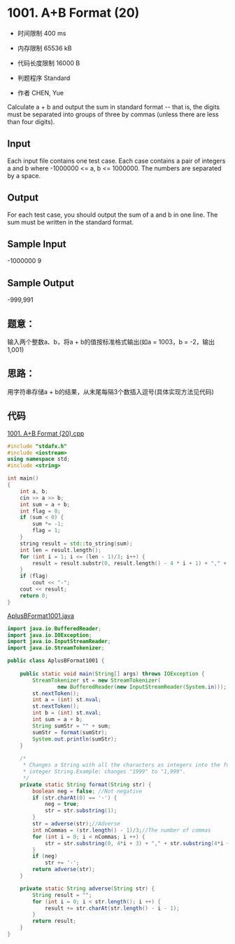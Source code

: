 ﻿# 1001. A+B Format (20)

* 时间限制 400 ms

* 内存限制 65536 kB

* 代码长度限制 16000 B

* 判题程序 Standard 

* 作者 CHEN, Yue


Calculate a + b and output the sum in standard format -- that is, the digits must be separated into 
groups of three by commas (unless there are less than four digits).



## Input

Each input file contains one test case. Each case contains a pair of integers a and b where -1000000 <= a, 
b <= 1000000. The numbers are separated by a space.



## Output

For each test case, you should output the sum of a and b in one line. 
The sum must be written in the standard format. 



## Sample Input
-1000000 9


## Sample Output
-999,991



## 题意：

输入两个整数a、b，将a + b的值按标准格式输出(如a = 1003，b = -2，输出1,001)

## 思路：

用字符串存储a + b的结果，从末尾每隔3个数插入逗号(具体实现方法见代码)

## 代码

[1001. A+B Format (20).cpp ](https://github.com/jerrykcode/PAT-Advanced-Level-Practise/blob/master/PAT%20Advanced%20Level%20Practice/1001.%20A%2BB%20Format%20(20)/1001.%20A%2BB%20Format%20(20).cpp)
```cpp
#include "stdafx.h"
#include <iostream>
using namespace std;
#include <string>

int main()
{
	int a, b;
	cin >> a >> b;
	int sum = a + b;
	int flag = 0;
	if (sum < 0) {
		sum *= -1;
		flag = 1;
	}
	string result = std::to_string(sum);
	int len = result.length();
	for (int i = 1; i <= (len - 1)/3; i++) {
		result = result.substr(0, result.length() - 4 * i + 1) + "," + result.substr(result.length() - 4*i + 1);
	}
	if (flag)
		cout << "-";
	cout << result;
    return 0;
}
```

[AplusBFormat1001.java](https://github.com/jerrykcode/PAT-Advanced-Level-Practise/blob/master/PAT%20Advanced%20Level%20Practice/1001.%20A%2BB%20Format%20(20)/AplusBFormat1001.java)

```Java
import java.io.BufferedReader;
import java.io.IOException;
import java.io.InputStreamReader;
import java.io.StreamTokenizer;

public class AplusBFormat1001 {
	
	public static void main(String[] args) throws IOException {
		StreamTokenizer st = new StreamTokenizer(
				new BufferedReader(new InputStreamReader(System.in)));
		st.nextToken();
		int a = (int) st.nval;
		st.nextToken();
		int b = (int) st.nval;
		int sum = a + b;
		String sumStr = "" + sum;
		sumStr = format(sumStr);
		System.out.println(sumStr);
	}
	
	/* 
	 * Changes a String with all the characters as integers into the format
	 * integer String.Example: changes "1999" to "1,999".
	 */
	private static String format(String str) {
		boolean neg = false; //Not negative
		if (str.charAt(0) == '-') {
			neg = true;
			str = str.substring(1);
		}
		str = adverse(str);//Adverse
		int nCommas = (str.length() - 1)/3;//The number of commas
		for (int i = 0; i < nCommas; i ++) {
			str = str.substring(0, 4*i + 3) + "," + str.substring(4*i + 3);
		}
		if (neg)
			str += '-';
		return adverse(str);
	}

	private static String adverse(String str) {
		String result = "";
		for (int i = 0; i < str.length(); i ++) {
			result += str.charAt(str.length() - i - 1);
		}
		return result;
	}
}
```
